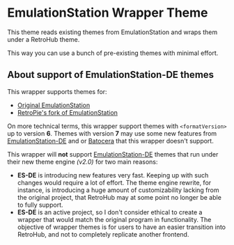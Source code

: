 # EmulationStation Wrapper Theme

This theme reads existing themes from EmulationStation and wraps them under a RetroHub theme.

This way you can use a bunch of pre-existing themes with minimal effort.

## About support of EmulationStation-DE themes

This wrapper supports themes for:

- [Original EmulationStation](https://emulationstation.org/)
- [RetroPie's fork of EmulationStation](https://github.com/RetroPie/EmulationStation)

On more technical terms, this wrapper support themes with `<formatVersion>` up to version **6**. Themes with version **7** may use some new features from [EmulationStation-DE](https://es-de.org/) and or [Batocera](https://batocera.org/) that this wrapper doesn't support.

This wrapper will **not** support [EmulationStation-DE](https://es-de.org/) themes that run under their new theme engine _(v2.0)_ for two main reasons:

- **ES-DE** is introducing new features very fast. Keeping up with such changes would require a lot of effort. The theme engine rewrite, for instance, is introducing a huge amount of customizability lacking from the original project, that RetroHub may at some point no longer be able to fully support.
- **ES-DE** is an active project, so I don't consider ethical to create a wrapper that would match the original program in functionality. The objective of wrapper themes is for users to have an easier transition into RetroHub, and not to completely replicate another frontend.